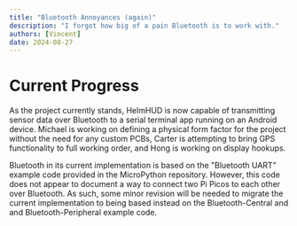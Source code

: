 ```yaml
---
title: "Bluetooth Annoyances (again)"
description: "I forgot how big of a pain Bluetooth is to work with."
authors: [Vincent]
date: 2024-08-27
---
```


# Current Progress
As the project currently stands, HelmHUD is now capable of transmitting sensor data over Bluetooth to a serial terminal app running on an Android device. Michael is working on defining a physical form factor for the project without the need for any custom PCBs, Carter is attempting to bring GPS functionality to full working order, and Hong is working on display hookups.

Bluetooth in its current implementation is based on the "Bluetooth UART" example code provided in the MicroPython repository. However, this code does not appear to document a way to connect two Pi Picos to each other over Bluetooth. As such, some minor revision will be needed to migrate the current implementation to being based instead on the Bluetooth-Central and and Bluetooth-Peripheral example code.
